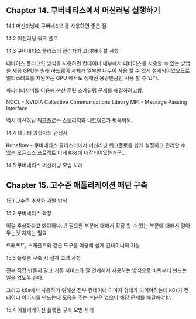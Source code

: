 ## Chapter 14. 쿠버네티스에서 머신러닝 실행하기

14.1 머신러닝에 쿠버네티스를 사용하면 좋은 점

14.2 머신러닝 워크 플로

14.3 쿠버네티스 클러스터 관리자가 고려해야 할 사항

디바이스 플러그인 방식을 사용하면 컨테이너 내부에서 디바이스를 사용할 수 있는 방법을 제공
GPU는 원래 하드웨어 자체가 일부만 나누어 사용 할 수 없게 설계되어있으므로 멀티스레드를 지원하는 GPU 에서도 정해진 용량만큼만 사용 할 수 있다.

파라미터서버를 이용해 분산 훈련 스케일링 문제를 해결하려고함.

NCCL - NVIDIA Collective Communications Library
MPI - Message Passing Interface

역시 머신러닝 워크플로는 스토리지와 네트워크가 병목이됨.

14.4 데이터 과학자의 관심사

Kubeflow - 쿠버네티스 클러스터에서 머신러닝 워크플로를 쉽게 설정하고 관리할 수 있는 오픈소스 프로젝트
이게 K8s에 내장되어있는거군...

14.5 쿠버네티스 머신러닝 모범 사례

## Chapter 15. 고수준 애플리케이션 패턴 구축

15.1 고수준 추상화 개발 방식

15.2 쿠버네티스 확장

이걸 추상화라고 봐야하나...? 필요한 부분에 대해서 확장 할 수 있는 부분에 대해서 알아두는것 자체는 필요

드래프트, 스캐폴드와 같은 도구를 이용해 쉽게 컨테이너화 가능

15.3 플랫폼 구축 시 설계 고려 사항

전부 직접 만들지 말고 기존 서비스와 잘 연계해서 사용하는 방식으로 바퀴부터 만드는 일을 없도록 한다.

그리고 k8s에서 사용하기 위해선 전부 컨테이너 이미지 형태가 되어야하는데 k8s가 컨테이너 이미지를 만드는데 도움을 주는 부분은 없으니 해당 문제를 해결해야함.

15.4 애플리케이션 플랫폼 구축 모범 사례

